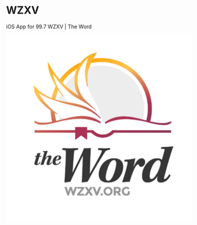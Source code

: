 # WZXV
iOS App for 99.7 WZXV | The Word

![alt text](https://raw.githubusercontent.com/Manguelo/WZXV/master/SwiftRadio/Images.xcassets/1024.imageset/1024.png "logo")
